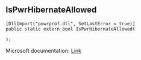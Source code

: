 ## IsPwrHibernateAllowed

```
[DllImport("powrprof.dll", SetLastError = true)]
public static extern bool IsPwrHibernateAllowed(
   
);
```

Microsoft documentation: [Link](https://docs.microsoft.com/en-us/windows/win32/api/powrprof/nf-powrprof-ispwrhibernateallowed)
